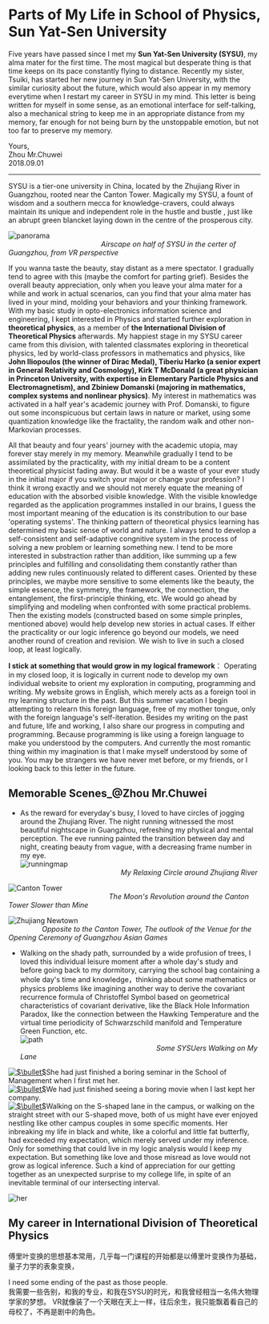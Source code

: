# Parts of My Life in School of Physics, Sun Yat-Sen University           
           
Five years have passed since I met my **Sun Yat-Sen University (SYSU)**, my alma mater for the first time. The most magical but desperate thing is that time keeps on its pace constantly flying to distance. Recently my sister, Tsuiki, has started her new journey in Sun Yat-Sen University, with the similar curiosity about the future, which would also appear in my memory everytime when I restart my career in SYSU in my mind. This letter is being written for myself in some sense, as an emotional interface for self-talking, also a mechanical string to keep me in an appropriate distance from my memory, far enough for not being burn by the unstoppable emotion, but not too far to preserve my memory.                   

         
Yours,         
Zhou Mr.Chuwei          
2018.09.01      

--------------------         

SYSU is a tier-one university in China, located by the Zhujiang River in Guangzhou, rooted near the Canton Tower. Magically my SYSU, a fount of wisdom and a southern mecca for knowledge-cravers, could always maintain its unique and independent role in the hustle and bustle , just like an abrupt green blancket laying down in the centre of the prosperous city.                  

![panorama](https://github.com/zhouchw5/interaction.github.io/blob/Life-in-SYSU/panorama.jpg)          
&nbsp;&nbsp;&nbsp;&nbsp; &nbsp;&nbsp;&nbsp;&nbsp; &nbsp;&nbsp;&nbsp;&nbsp; &nbsp;&nbsp;&nbsp;&nbsp; &nbsp;&nbsp;&nbsp;&nbsp; &nbsp;&nbsp;&nbsp;&nbsp;&nbsp;&nbsp;&nbsp;&nbsp; &nbsp;&nbsp;&nbsp;&nbsp;&nbsp;&nbsp;&nbsp;&nbsp; &nbsp;&nbsp;&nbsp;&nbsp;_Airscape on half of SYSU in the certer of Guangzhou, from VR perspective_        
            
If you wanna taste the beauty, stay distant as a mere spectator. I gradually tend to agree with this (maybe the comfort for parting grief). Besides the overall beauty appreciation, only when you leave your alma mater for a while and work in actual scenarios, can you find that your alma mater has lived in your mind, molding your behaviors and your thinking framework. With my basic study in opto-electronics information science and engineering, I kept interested in Physics and started further exploration in **theoretical physics**, as a member of **the International Division of Theoretical Physics** afterwards. My happiest stage in my SYSU career came from this division, with talented classmates exploring in theoretical physics, led by world-class professors in mathematics and physics, like **John Iliopoulos (the winner of Dirac Medal), Tiberiu Harko (a senior expert in General Relativity and Cosmology), Kirk T McDonald (a great physician in Princeton University, with expertise in Elementary Particle Physics and Electromagnetism), and Zbiniew Domanski (majoring in mathematics, complex systems and nonlinear physics)**. My interest in mathematics was activated in a half year's academic journey with Prof. Domanski, to figure out some inconspicuous but certain laws in nature or market, using some quantization knowledge like the fractality, the random walk and other non-Markovian processes.              
            
All that beauty and four years' journey with the academic utopia, may forever stay merely in my memory. Meanwhile gradually I tend to be assimilated by the practicality, with my initial dream to be a content theoretical physicist fading away. But would it be a waste of your ever study in the initial major if you switch your major or change your profession? I think it wrong exactly and we should not merely equate the meaning of education with the absorbed visible knowledge. With the visible knowledge regarded as the application programmes installed in our brains, I guess the most important meaning of the education is its constribution to our base 'operating systems'. The thinking pattern of theoretical physics learning has determined my basic sense of world and nature. I always tend to develop a self-consistent and self-adaptive congnitive system in the process of solving a new problem or learning something new. I tend to be more interested in substraction rather than addition, like summing up a few principles and fulfilling and consolidating them constantly rather than adding new rules continuously related to different cases. Oriented by these principles, we maybe more sensitive to some elements like the beauty, the simple essence, the symmetry, the framework, the connection, the entanglement, the first-principle thinking, etc. We would go ahead by simplifying and modeling when confronted with some practical problems. Then the existing models (constructed based on some simple prinples, mentioned above) would help develop new stories in actual cases. If either the practicality or our logic inference go beyond our models, we need another round of creation and revision. We wish to live in such a closed loop, at least logically.                         
           

**I stick at something that would grow in my logical framework**： Operating in my closed loop, it is logically in current node to develop my own individual website to orient my exploration in computing, programming and writing. My website grows in English, which merely acts as a foreign tool in my learning structure in the past. But this summer vacation I begin attempting to relearn this foreign language, free of my mother tongue, only with the foreign language's self-iteration. Besides my writing on the past and future, life and working, I also share our progress in computing and programming. Because programming is like using a foreign language to make you understood by the computers. And currently the most romantic thing within my imagination is that I make myself understood by some of you. You may be strangers we have never met before, or my friends, or I looking back to this letter in the future.     

         
         
## Memorable Scenes_@Zhou Mr.Chuwei 
- As the reward for everyday's busy, I loved to have circles of jogging around the Zhujiang River. The night running witnessed the most beautiful nightscape in Guangzhou, refreshing my physical and mental perception. The eve running painted the transition between day and night, creating beauty from vague, with a decreasing frame number in my eye.             
![runningmap](https://github.com/zhouchw5/interaction.github.io/blob/Life-in-SYSU/running_map.jpg)                          
&nbsp;&nbsp;&nbsp;&nbsp; &nbsp;&nbsp;&nbsp;&nbsp; &nbsp;&nbsp;&nbsp;&nbsp; &nbsp;&nbsp;&nbsp;&nbsp; &nbsp;&nbsp;&nbsp;&nbsp; &nbsp;&nbsp;&nbsp;&nbsp;&nbsp;&nbsp;&nbsp;&nbsp; &nbsp;&nbsp;&nbsp;&nbsp;&nbsp;&nbsp;&nbsp;&nbsp; &nbsp;&nbsp;&nbsp;&nbsp; &nbsp;&nbsp;&nbsp;_My Relaxing Circle around Zhujiang River_           
          
![Canton Tower](https://github.com/zhouchw5/interaction.github.io/blob/Life-in-SYSU/Canton%20Tower.jpg)             
&nbsp;&nbsp;&nbsp;&nbsp; &nbsp;&nbsp;&nbsp;&nbsp; &nbsp;&nbsp;&nbsp;&nbsp; &nbsp;&nbsp;&nbsp;&nbsp; &nbsp;&nbsp;&nbsp;&nbsp; &nbsp;&nbsp;&nbsp;&nbsp;&nbsp;&nbsp;&nbsp;&nbsp; &nbsp;&nbsp;&nbsp;&nbsp;&nbsp;&nbsp;&nbsp;&nbsp; &nbsp;&nbsp;&nbsp;&nbsp; &nbsp;&nbsp;&nbsp;_The Moon's Revolution around the Canton Tower Slower than Mine_             
       
![Zhujiang Newtown](https://github.com/zhouchw5/interaction.github.io/blob/Life-in-SYSU/Zhujiang%20Newtown.jpg)               
 &nbsp;&nbsp;&nbsp;&nbsp;&nbsp;&nbsp;&nbsp;&nbsp; &nbsp;&nbsp;&nbsp;&nbsp; &nbsp;&nbsp;&nbsp;_Opposite to the Canton Tower, The outlook of the Venue for the Opening Ceremony of Guangzhou Asian Games_         
                 
                     
                     
- Walking on the shady path, surrounded by a wide profusion of trees, I loved this individual leisure moment after a whole day's study and before going back to my dormitory, carrying the school bag containing a whole day's time and knowledge，thinking about some mathematics or physics problems like imagining another way to derive the covariant recurrence formula of Christoffel Symbol based on geometrical characteristics of covariant derivative, like the Black Hole Information Paradox, like the connection between the Hawking Temperature and the virtual time periodicity of Schwarzschild manifold and Temperature Green Function, etc.                          
![path](https://github.com/zhouchw5/interaction.github.io/blob/Life-in-SYSU/path.jpg)              
&nbsp;&nbsp;&nbsp;&nbsp;&nbsp;&nbsp;&nbsp;&nbsp; &nbsp;&nbsp;&nbsp;&nbsp;&nbsp;&nbsp;&nbsp;&nbsp;&nbsp;&nbsp;&nbsp; &nbsp;&nbsp;&nbsp;&nbsp;&nbsp;&nbsp; &nbsp;&nbsp;&nbsp;&nbsp;&nbsp;&nbsp;&nbsp; &nbsp;&nbsp;&nbsp;&nbsp;&nbsp;&nbsp;&nbsp; &nbsp;&nbsp;&nbsp;&nbsp;&nbsp;&nbsp; &nbsp;&nbsp;&nbsp;&nbsp;&nbsp;&nbsp;&nbsp;&nbsp; &nbsp;&nbsp;&nbsp;&nbsp;&nbsp; &nbsp;&nbsp;&nbsp;_Some SYSUers Walking on My Lane_          
           
<a href="https://www.codecogs.com/eqnedit.php?latex=$\bullet$" target="_blank"><img src="https://latex.codecogs.com/gif.latex?$\bullet$" title="$\bullet$" /></a>She had just finished a boring seminar in the School of Management when I first met her.              
<a href="https://www.codecogs.com/eqnedit.php?latex=$\bullet$" target="_blank"><img src="https://latex.codecogs.com/gif.latex?$\bullet$" title="$\bullet$" /></a>We had just finished seeing a boring movie when I last kept her company.            
<a href="https://www.codecogs.com/eqnedit.php?latex=$\bullet$" target="_blank"><img src="https://latex.codecogs.com/gif.latex?$\bullet$" title="$\bullet$" /></a>Walking on the S-shaped lane in the campus, or walking on the straight street with our S-shaped move, both of us might have ever enjoyed nestling like other campus couples in some specific moments. Her inbreaking my life in black and white, like a colorful and little fat butterfly, had exceeded my expectation, which merely served under my inference. Only for something that could live in my logic analysis would I keep my expectation. But something like love and those misread as love would not grow as logical inference. Such a kind of appreciation for our getting together as an unexpected surprise to my college life, in spite of an inevitable terminal of our intersecting interval.          
            
![her](https://github.com/zhouchw5/interaction.github.io/blob/Life-in-SYSU/Her.jpg)             

     



## My career in International Division of Theoretical Physics 
傅里叶变换的思想基本常用，几乎每一门课程的开始都是以傅里叶变换作为基础，量子力学的表象变换，

I need some ending of the past as those people.  
我需要一些告别，和我的专业，和我在SYSU的时光，和我曾经相当一名伟大物理学家的梦想。
VR就像装了一个天眼在天上一样，往后余生，我只能飘着看自己的母校了，不再是剧中的角色。
